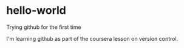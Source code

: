 # hello-world
Trying github for the first time

I'm learning github as part of the coursera lesson on version control.
